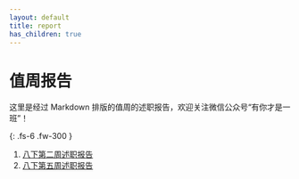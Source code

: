 ```yaml
---
layout: default
title: report
has_children: true
---
```

# 值周报告

这里是经过 Markdown 排版的值周的述职报告，欢迎关注微信公众号“有你才是一班”！

{: .fs-6 .fw-300 }

1. [八下第二周述职报告](https://amazingkenneth.github.io/report/1)
2. [八下第五周述职报告](https://amazingkenneth.github.io/report/2)